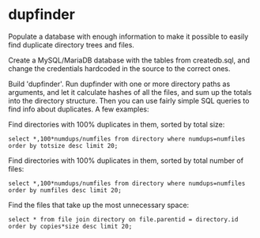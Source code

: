 # dupfinder
Populate a database with enough information to make it possible to easily find duplicate directory trees and files.

Create a MySQL/MariaDB database with the tables from createdb.sql, and change the credentials hardcoded
in the source to the correct ones.

Build 'dupfinder'.
Run dupfinder with one or more directory paths as arguments, and let it calculate hashes of all the files,
and sum up the totals into the directory structure. Then you can use fairly simple SQL queries to find info
about duplicates. A few examples:

Find directories with 100% duplicates in them, sorted by total size:
```
select *,100*numdups/numfiles from directory where numdups=numfiles order by totsize desc limit 20;
```

Find directories with 100% duplicates in them, sorted by total number of files:
```
select *,100*numdups/numfiles from directory where numdups=numfiles order by numfiles desc limit 20;
```

Find the files that take up the most unnecessary space:
```
select * from file join directory on file.parentid = directory.id order by copies*size desc limit 20;
```
